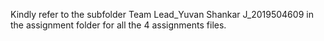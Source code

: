 Kindly refer to the subfolder Team Lead_Yuvan Shankar J_2019504609 in the assignment folder for all the 4 assignments files.
